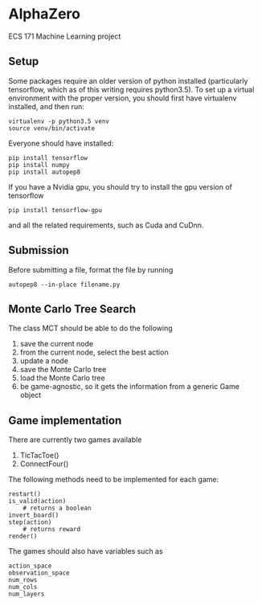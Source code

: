 # AlphaZero
ECS 171 Machine Learning project

## Setup

Some packages require an older version of python installed (particularly tensorflow, which as of this writing requires python3.5). To set up a virtual environment with the proper version, you should first have virtualenv installed, and then run:

    virtualenv -p python3.5 venv
    source venv/bin/activate

Everyone should have installed:

    pip install tensorflow
    pip install numpy
    pip install autopep8

If you have a Nvidia gpu, you should try to install the gpu version of tensorflow

    pip install tensorflow-gpu
and all the related requirements, such as Cuda and CuDnn.

## Submission

Before submitting a file, format the file by running

    autopep8 --in-place filename.py
## Monte Carlo Tree Search
The class MCT should be able to do the following
1. save the current node
2. from the current node, select the best action
3. update a node
4. save the Monte Carlo tree
5. load the Monte Carlo tree
6. be game-agnostic, so it gets the information from a generic Game object

## Game implementation
There are currently two games available
1. TicTacToe()
2. ConnectFour()

The following methods need to be implemented for each game:

    restart()
    is_valid(action)
        # returns a boolean
    invert_board()
    step(action)
        # returns reward
    render()
The games should also have variables such as

    action_space
    observation_space
    num_rows
    num_cols
    num_layers

